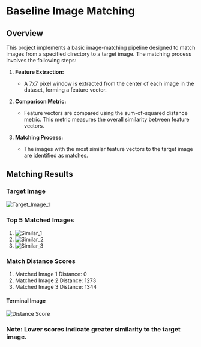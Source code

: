 # Baseline Image Matching 

## Overview
This project implements a basic image-matching pipeline designed to match images from a specified directory to a target image. The matching process involves the following steps:

1. **Feature Extraction:**
   - A 7x7 pixel window is extracted from the center of each image in the dataset, forming a feature vector.

2. **Comparison Metric:**
   - Feature vectors are compared using the sum-of-squared distance metric. This metric measures the overall similarity between feature vectors.

3. **Matching Process:**
   - The images with the most similar feature vectors to the target image are identified as matches.

## Matching Results
### Target Image
![Target_Image_1](https://github.com/kasiyalansiva-s/Pattern-Recognition-Computer-Vision/assets/156709412/111852df-21b6-44c5-87aa-a2162af378c8)

### Top 5 Matched Images
1. ![Similar_1](https://github.com/kasiyalansiva-s/Pattern-Recognition-Computer-Vision/assets/156709412/27cecfb6-5628-47d9-bcba-94da1e8ea067)
2. ![Similar_2](https://github.com/kasiyalansiva-s/Pattern-Recognition-Computer-Vision/assets/156709412/1183a5d4-8cfb-4198-921d-c37b444a28ce)
3. ![Similar_3](https://github.com/kasiyalansiva-s/Pattern-Recognition-Computer-Vision/assets/156709412/14d0db02-3bdc-4a06-b073-4a8f8db8f9cc)

### Match Distance Scores
1. Matched Image 1 Distance: 0
2. Matched Image 2 Distance: 1273
3. Matched Image 3 Distance: 1344


#### Terminal Image
![Distance Score](https://github.com/kasiyalansiva-s/Pattern-Recognition-Computer-Vision/assets/156709412/96116008-032d-48e7-8e42-0257a5fe5556)

### Note: Lower scores indicate greater similarity to the target image.

